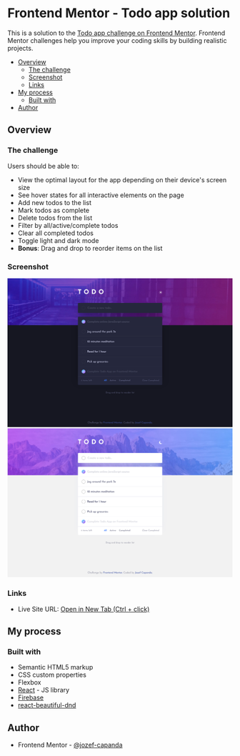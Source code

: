 # Frontend Mentor - Todo app solution

This is a solution to the [Todo app challenge on Frontend Mentor](https://www.frontendmentor.io/challenges/todo-app-Su1_KokOW). Frontend Mentor challenges help you improve your coding skills by building realistic projects.

- [Overview](#overview)
  - [The challenge](#the-challenge)
  - [Screenshot](#screenshot)
  - [Links](#links)
- [My process](#my-process)
  - [Built with](#built-with)
- [Author](#author)

## Overview

### The challenge

Users should be able to:

- View the optimal layout for the app depending on their device's screen size
- See hover states for all interactive elements on the page
- Add new todos to the list
- Mark todos as complete
- Delete todos from the list
- Filter by all/active/complete todos
- Clear all completed todos
- Toggle light and dark mode
- **Bonus**: Drag and drop to reorder items on the list

### Screenshot

![](./src/assets/images/preview/Todo-app-dark-preview.png)
![](./src/assets/images/preview/Todo-app-light-preview.png)

### Links

- Live Site URL: [Open in New Tab (Ctrl + click)](https://fe-todo-app.netlify.app)

## My process

### Built with

- Semantic HTML5 markup
- CSS custom properties
- Flexbox
- [React](https://reactjs.org/) - JS library
- [Firebase](https://firebase.google.com/)
- [react-beautiful-dnd](https://github.com/atlassian/react-beautiful-dnd)

## Author

- Frontend Mentor - [@jozef-capanda](https://www.frontendmentor.io/profile/jozef-capanda)
